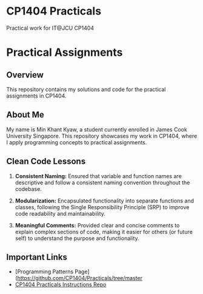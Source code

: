 # CP1404 Practicals

Practical work for IT@JCU CP1404

# Practical Assignments

## Overview

This repository contains my solutions and code for the practical assignments in CP1404.

## About Me

My name is Min Khant Kyaw, a student currently enrolled in James Cook University Singapore. This repository showcases my
work in CP1404, where I apply programming concepts to practical assignments.

## Clean Code Lessons

1. **Consistent Naming:** Ensured that variable and function names are descriptive and follow a consistent naming
   convention throughout the codebase.

2. **Modularization:** Encapsulated functionality into separate functions and classes, following the Single
   Responsibility Principle (SRP) to improve code readability and maintainability.

3. **Meaningful Comments:** Provided clear and concise comments to explain complex sections of code, making it easier
   for others (or future self) to understand the purpose and functionality.

## Important Links

- [Programming Patterns Page](https://github.com/CP1404/Practicals/tree/master
- [CP1404 Practicals Instructions Repo](https://github.com/CP1404/Practicals/tree/master)

